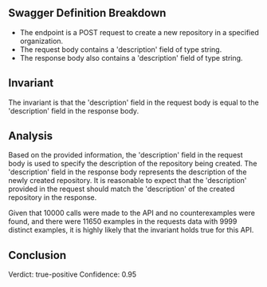 ## Swagger Definition Breakdown
- The endpoint is a POST request to create a new repository in a specified organization.
- The request body contains a 'description' field of type string.
- The response body also contains a 'description' field of type string.

## Invariant
The invariant is that the 'description' field in the request body is equal to the 'description' field in the response body.

## Analysis
Based on the provided information, the 'description' field in the request body is used to specify the description of the repository being created. The 'description' field in the response body represents the description of the newly created repository. It is reasonable to expect that the 'description' provided in the request should match the 'description' of the created repository in the response.

Given that 10000 calls were made to the API and no counterexamples were found, and there were 11650 examples in the requests data with 9999 distinct examples, it is highly likely that the invariant holds true for this API.

## Conclusion
Verdict: true-positive
Confidence: 0.95
